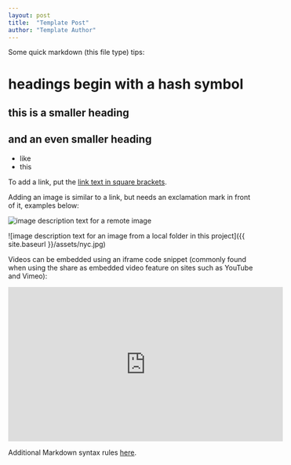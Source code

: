 ```yaml
---
layout: post
title:  "Template Post"
author: "Template Author"
---
```



Some quick markdown (this file type) tips:

# headings begin with a hash symbol
## this is a smaller heading
## and an even smaller heading

- like
- this

To add a link, put the [link text in square brackets](https://AndTheUrlInParenthesesNextToIt.com).

Adding an image is similar to a link, but needs an exclamation mark in front of it, examples below:

![image description text for a remote image](https://upload.wikimedia.org/wikipedia/commons/a/a9/Example.jpg)

![image description text for an image from a local folder in this project]({{ site.baseurl }}/assets/nyc.jpg)

Videos can be embedded using an iframe code snippet (commonly found when using the share as embedded video feature on sites such as YouTube and Vimeo):

<iframe width="560" height="315" src="https://www.youtube.com/embed/38v51JvIv0A" frameborder="0" allow="accelerometer; autoplay; encrypted-media; gyroscope; picture-in-picture" allowfullscreen></iframe>

Additional Markdown syntax rules [here](https://kramdown.gettalong.org/quickref.html).
